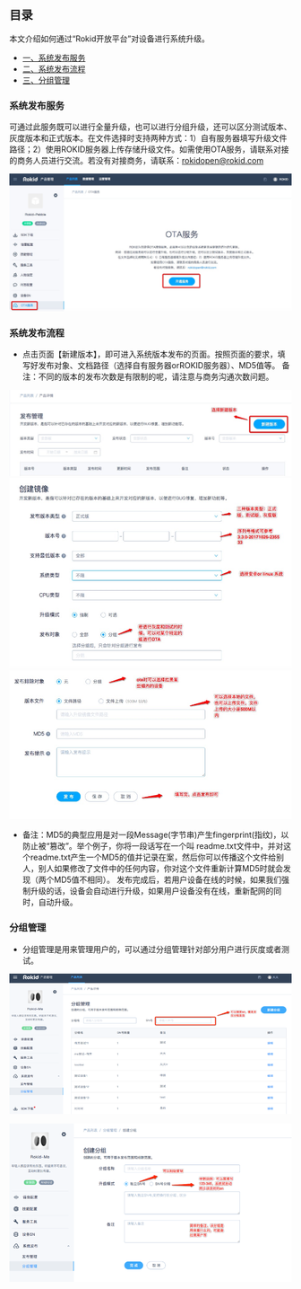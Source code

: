 ## 目录

本文介绍如何通过“Rokid开放平台”对设备进行系统升级。

* [一、系统发布服务](#一、系统发布服务)
* [二、系统发布流程](#二、系统发布流程)
* [三、分组管理](#三、分组管理)



### 系统发布服务

可通过此服务既可以进行全量升级，也可以进行分组升级，还可以区分测试版本、灰度版本和正式版本。在文件选择时支持两种方式：1）自有服务器填写升级文件路径；2）使用ROKID服务器上传存储升级文件。如需使用OTA服务，请联系对接的商务人员进行交流。若没有对接商务，请联系：rokidopen@rokid.com

![](images/ota2.jpg)

### 系统发布流程

- 点击页面【新建版本】，即可进入系统版本发布的页面。按照页面的要求，填写好发布对象、文档路径（选择自有服务器orROKID服务器）、MD5值等。
备注：不同的版本的发布次数是有限制的呢，请注意与商务沟通次数问题。

![](images/ota3.jpg)
![](images/ota4.jpg)
![](images/ota5.jpg)

- 备注：MD5的典型应用是对一段Message(字节串)产生fingerprint(指纹)，以防止被“篡改”。举个例子，你将一段话写在一个叫 readme.txt文件中，并对这个readme.txt产生一个MD5的值并记录在案，然后你可以传播这个文件给别人，别人如果修改了文件中的任何内容，你对这个文件重新计算MD5时就会发现（两个MD5值不相同）。
发布完成后，若用户设备在线的时候，如果我们强制升级的话，设备会自动进行升级，如果用户设备没有在线，重新配网的同时，自动升级。


### 分组管理

- 分组管理是用来管理用户的，可以通过分组管理针对部分用户进行灰度或者测试。

![](images/132.png)

![](images/133.png)